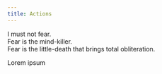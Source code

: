 ```yaml
---
title: Actions
---
```


<Epigraph author="Litany against Fear, Dune">
    I must not fear.<br/>
    Fear is the mind-killer.<br />
    Fear is the little-death that brings total obliteration.<br />
</Epigraph>

Lorem ipsum